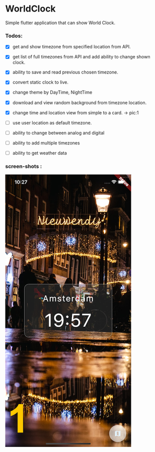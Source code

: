 # WorldClock

Simple flutter application that can show World Clock.


### Todos:
- [x] get and show timezone from specified location from API.
- [x] get list of full timezones from API and add ability to change shown clock.
- [x] ability to save and read previous chosen timezone.
- [x] convert static clock to live.
- [x] change theme by DayTime, NightTime
- [x] download and view random background from timezone location.
- [x] change time and location view from simple to a card. -> pic:1
- [ ] use user location as default timezone.
- [ ] ability to change between analog and digital
- [ ] ability to add multiple timezones
- [ ] ability to get weather data


### screen-shots :
![pic:1](scr1.png)
